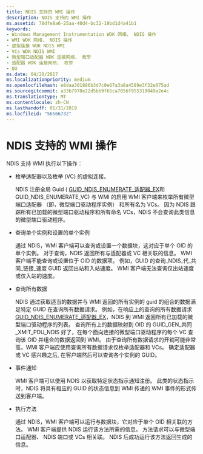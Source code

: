 ```yaml
---
title: NDIS 支持的 WMI 操作
description: NDIS 支持的 WMI 操作
ms.assetid: 78dfe8a6-25aa-40d4-bc32-19bd1d4a41b1
keywords:
- Windows Management Instrumentation WDK 网络、 NDIS 操作
- WMI WDK 网络、 NDIS 操作
- 虚拟连接 WDK NDIS WMI
- VCs WDK NDIS WMI
- 微型端口适配器 WDK 连接网络、 枚举
- 适配器 WDK 连接网络、 枚举
- QU
ms.date: 04/20/2017
ms.localizationpriority: medium
ms.openlocfilehash: e8daa301886b3d7c0e67a3a8a4589e3f32e075ad
ms.sourcegitcommit: a33b7978e22d5bb9f65ca7056f955319049a2e4c
ms.translationtype: MT
ms.contentlocale: zh-CN
ms.lasthandoff: 01/31/2019
ms.locfileid: "56566732"
---
```

# <a name="ndis-supported-wmi-operations"></a>NDIS 支持的 WMI 操作





NDIS 支持 WMI 执行以下操作：

-   枚举适配器以及枚举 (VC) 的虚拟连接。

    NDIS 注册全局 Guid ( [GUID\_NDIS\_ENUMERATE\_适配器\_EX](https://msdn.microsoft.com/library/windows/hardware/ff552617)和 GUID\_NDIS\_ENUMERATE\_VC) 与 WMI 的启用 WMI 客户端来枚举所有微型端口适配器 （即，微型端口驱动程序实例） 和所有名为 VCs。 因为 NDIS 跟踪所有已加载的微型端口驱动程序和所有命名 VCs，NDIS 不会查询此类信息的微型端口驱动程序。

-   查询单个实例和设置的单个实例

    通过 NDIS，WMI 客户端可以查询或设置一个数据块，这对应于单个 OID 的单个实例。 对于查询，NDIS 返回所有与适配器或 VC 相关联的信息。 WMI 客户端不能查询或设置位于 OID 的数据项。 例如，GUID 的查询\_NDIS\_代\_共同\_链接\_速度 GUID 返回出站和入站速度。 WMI 客户端无法查询仅出站速度或仅入站的速度。

-   查询所有数据

    NDIS 通过获取适当的数据并与 WMI 返回的所有实例的 guid 的组合的数据满足特定 GUID 在查询所有数据请求。 例如，在响应上的查询的所有数据请求[GUID\_NDIS\_ENUMERATE\_适配器\_EX](https://msdn.microsoft.com/library/windows/hardware/ff552617)，NDIS 到 WMI 返回所有已加载的微型端口驱动程序的列表。 查询所有上的数据映射到 OID 的 GUID\_GEN\_共同\_XMIT\_PDU\_NDIS 好了，在每个面向连接的微型端口驱动程序的每个 VC 查询该 OID 并组合的数据返回到 WMI。 由于查询所有数据请求的开销可能非常高，WMI 客户端应使用查询所有数据请求仅枚举适配器和 VCs。 确定适配器或 VC 感兴趣之后, 在客户端然后可以查询各个实例的 GUID。

-   事件通知

    WMI 客户端可以使用 NDIS 以获取特定状态指示通知注册。 此类的状态指示时，NDIS 将具有相应的 GUID 的状态信息到 WMI 传递的 WMI 事件的形式传送到客户端。

-   执行方法

    通过 NDIS，WMI 客户端可以运行与数据块，它对应于单个 OID 相关联的方法。 WMI 客户端提供 NDIS 运行该方法所需的信息。 方法请求可以与微型端口适配器、 NDIS 端口或 VCs 相关联。 NDIS 后成功运行该方法返回生成的信息。

 

 





